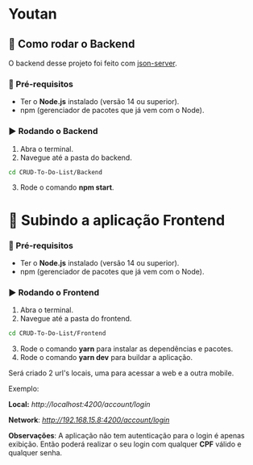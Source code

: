 # Youtan

## 🔧 Como rodar o Backend

O backend desse projeto foi feito com [json-server](https://github.com/typicode/json-server).

### 📝 Pré-requisitos

- Ter o **Node.js** instalado (versão 14 ou superior).
- npm (gerenciador de pacotes que já vem com o Node).

### ▶️ Rodando o Backend

1. Abra o terminal.
2. Navegue até a pasta do backend.

```bash
cd CRUD-To-Do-List/Backend
```

3. Rode o comando **npm start**.

# 🔧 Subindo a aplicação Frontend

### 📝 Pré-requisitos

- Ter o **Node.js** instalado (versão 14 ou superior).
- npm (gerenciador de pacotes que já vem com o Node).

### ▶️ Rodando o Frontend

1. Abra o terminal.
2. Navegue até a pasta do frontend.
   
```bash
cd CRUD-To-Do-List/Frontend
```

3. Rode o comando **yarn** para instalar as dependências e pacotes.
4. Rode o comando **yarn dev** para buildar a aplicação.

Será criado 2 url's locais, uma para acessar a web e a outra mobile.

Exemplo:

**Local:** *http://localhost:4200/account/login*

**Network**: *http://192.168.15.8:4200/account/login*

**Observações**: A aplicação não tem autenticação para o login é apenas exibição. Então poderá realizar o seu login com qualquer **CPF** válido e qualquer senha.
